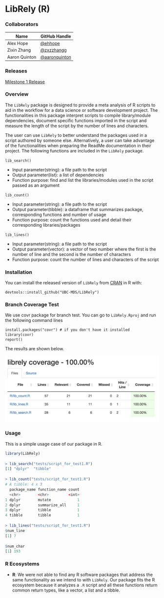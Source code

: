 # LibRely (R)

### Collaborators
| Name | GitHub Handle |
| ---- | ------ |
| Alex Hope | [@ehhope ]( https://github.com/ehhope) |
| Zixin Zhang     | [@zxzzhangg](https://github.com/zxzzhangg) |
| Aaron Quinton     | [@aaronquinton](https://github.com/aaronquinton ) |

### Releases

[Milestone 1 Release](https://github.com/UBC-MDS/LibRely-R-/releases/tag/V1.0)


### Overview
The `LibRely` package is designed to provide a meta analysis of R scripts to aid in the workflow for a data science or software development project. The functionalities in this package interpret scripts to compile library/module dependencies, document specific functions imported in the script and measure the length of the script by the number of lines and characters.

The user can use `LibRely` to better understand the packages used in a script authored by someone else. Alternatively, a user can take advantage of the functionalities when preparing the ReadMe documentation in their project. The following functions are included in the `LibRely` package.

`lib_search()`

- Input parameter(string): a file path to the script
- Output parameter(list): a list of dependencies
- Function purpose: find and list the libraries/modules used in the script passed as an argument

`lib_count()`

- Input parameter(string): a file path to the script
- Output parameter(tibble): a dataframe that summarizes package, corresponding functions and number of usage
- Function purpose: count the functions used and detail their corresponding libraries/packages

 `lib_lines()`

 - Input parameter(string): a file path to the script
 - Output parameter(vector): a vector of two number where the first is the number of line and the second is the number of characters
 - Function purpose: count the number of lines and characters of the script

### Installation
You can install the released version of `LibRely` from [CRAN](https://CRAN.R-project.org) in R with:
```
devtools::install_github("UBC-MDS/LibRely")
```

### Branch Coverage Test
We use covr package for branch test. You can go to `LibRely.Rproj` and run the following command lines
```
install.packages("covr") # if you don't have it installed
library(covr)
report()
```
The results are shown below.

![alt text](doc/coverage_result.png)


### Usage
This is a simple usage case of our package in R.
```r
library(LibRely)

> lib_search("tests/script_for_test1.R")
[1] "dplyr"  "tibble"

> lib_count("tests/script_for_test1.R")
# A tibble: 4 x 3
  package_name function_name count
  <chr>        <chr>         <int>
1 dplyr        mutate            1
2 dplyr        summarize_all     1
3 dplyr        tibble            1
4 tibble       tibble            1

> lib_lines("tests/script_for_test1.R")
$num_line
[1] 7

$num_char
[1] 193
```

### R Ecosystems

- **R**: We were not able to find any R software packages that address the same functionality as we intend to with ```LibRely```. Our package fits the R ecosystem because it analyzes a `.R` script and all these functions return common return types, like a vector, a list and a tibble.
